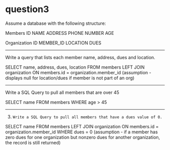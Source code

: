 # question3

Assume a database with the following structure:

Members
ID
NAME 
ADDRESS
PHONE NUMBER
AGE

Organization
ID
MEMBER_ID
LOCATION
DUES
 
-------------------------------------------------------------------------------------------------------
 
Write a query that lists each member name, address, dues and location.

SELECT name, address, dues, location FROM members LEFT JOIN organization ON members.id = organization.member_id
  (assumption - displays null for location/dues if member is not part of an org)
  
-------------------------------------------------------------------------------------------------------
Write a SQL Query to pull all members that are over 45

SELECT name FROM members WHERE age > 45   

--------------------------------------------------------------------------------------------------------

3.     Write a SQL Query to pull all members that have a dues value of 0.

SELECT name FROM members LEFT JOIN organization ON members.id = organization.member_id WHERE dues = 0
  (assumption - if a member has zero dues for one organization but nonzero dues for another organization, the record is still returned)
